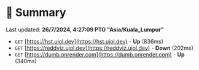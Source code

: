 # 📖 Summary
Last updated: **26/7/2024, 4:27:09 PTG "Asia/Kuala_Lumpur"**

- `GET` [https://hst.ujol.dev](https://hst.ujol.dev) - **Up** (836ms)
- `GET` [https://reddviz.ujol.dev](https://reddviz.ujol.dev) - **Down** (202ms)
- `GET` [https://dumb.onrender.com](https://dumb.onrender.com) - **Up** (340ms)
